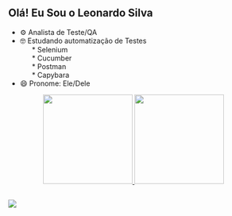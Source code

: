 ## Olá! Eu Sou o Leonardo Silva

- ⚙ Analista de Teste/QA
- 🤓 Estudando automatização de Testes 
       <ol> * Selenium </ol>
       <ol> * Cucumber </ol>
       <ol> * Postman </ol>
       <ol> * Capybara </ol>  
- 😄 Pronome: Ele/Dele

<div align="center">
  <a href="https://github.com/leonardo-ss">
  <img height="180em" src="https://github-readme-stats.vercel.app/api?username=leonardo-ss&show_icons=true&theme=dracula&include_all_commits=true&count_private=true"/>
  <img height="180em" src="https://github-readme-stats.vercel.app/api/top-langs/?username=leonardo-ss&layout=compact&langs_count=7&theme=dracula"/>
</div>

##
       
<a href="https://www.linkedin.com/in/leonardo-ss" target="_blank"><img src="https://img.shields.io/badge/-LinkedIn-%230077B5?style=for-the-badge&logo=linkedin&logoColor=white" target="_blank"></a> 
